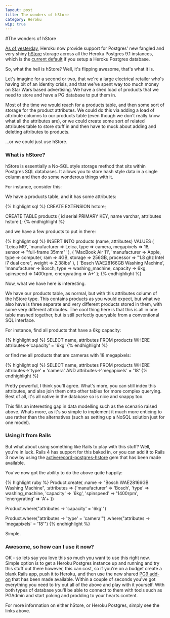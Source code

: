 ```yaml
---
layout: post
title: The wonders of hStore
category: Heroku
wip: true
---
```

#The wonders of hStore

[As of yesterday](https://postgres.heroku.com/blog/past/2012/3/14/introducing_keyvalue_data_storage_in_heroku_postgres/), Heroku now provide support for Postgres' new fangled and very shiny [hStore](http://www.postgresql.org/docs/9.1/static/hstore.html) storage across all the Heroku Postgres 9.1 instances, which is the [current default](https://postgres.heroku.com/blog/past/2012/3/1/postgresql_91_now_default/) if you setup a Heroku Postgres database.

So, what the hell is hStore?  Well, it's flipping awesome, that's what it is.

Let's imagine for a second or two, that we're a large electrical retailer who's having bit of an identity crisis, and that we've spent way too much money on Star Wars based advertising.  We have a shed load of products that we need to store and have a PG database to put them in.

Most of the time we would reach for a products table, and then some sort of storage for the product attributes.  We could do this via adding a load of attribute columns to our products table (even though we don't really know what all the attributes are), or we could create some sort of related attributes table to store stuff in and then have to muck about adding and deleting attributes to products.

…or we could just use hStore.

### What is hStore?

hStore is essentially a No-SQL style storage method that sits within Postgres SQL databases.  It allows you to store hash style data in a single column and then do some wonderous things with it.

For instance, consider this:

We have a products table, and it has some attributes:

{% highlight sql %}
CREATE EXTENSION hstore;

CREATE TABLE products (
     id serial PRIMARY KEY,
     name varchar,
     attributes hstore
   );
{% endhighlight %}

and we have a few products to put in there:

{% highlight sql %}
INSERT INTO products (name, attributes)
    VALUES (
      'Leica M9',
      'manufacturer  => Leica,
       type          => camera,
       megapixels    => 18,
       sensor        => "full-frame 35mm"'
    ),
    ( 'MacBook Air 11',
      'manufacturer  => Apple,
       type          => computer,
       ram           => 4GB,
       storage       => 256GB,
       processor     => "1.8 ghz Intel i7 dual core",
       weight        => 2.38lbs'
    ),
    ( 'Bosch WAE28166GB Washing Machine',
      'manufacturer  => Bosch,
       type          => washing_machine,
       capacity      => 6kg,
       spinspeed     => 1400rpm,
       energyrating  => A+'
    );
{% endhighlight %}

Now, what we have here is interesting.

We have our products table, as normal, but with this attributes column of the hStore type.  This contains products as you would expect, but what we also have is three separate and very different products stored in them, with some very different attributes.  The cool thing here is that this is all in one table mashed together, but is still perfectly queryable from a conventional SQL interface.

For instance, find all products that have a 6kg capacity:

{% highlight sql %}
SELECT name, attributes
FROM products
WHERE attributes->'capacity' = '6kg'
{% endhighlight %}

or find me all products that are cameras with 18 megapixels:

{% highlight sql %}
SELECT name, attributes
FROM products
WHERE attributes->'type' = 'camera'
AND attributes->'megapixels' = '18'
{% endhighlight %}

Pretty powerful, I think you'll agree.  What's more, you can still index this attributes, and also join them onto other tables for more complex querying.  Best of all, it's all native in the database so is nice and snappy too.

This fills an interesting gap in data modelling such as the scenario raised above.  Whats more, as it's so simple to implement it much more enticing to use rather than the alternatives (such as setting up a NoSQL solution just for one model).

### Using it from Rails

But what about using something like Rails to play with this stuff?  Well, you're in luck.  Rails 4 has support for this baked in, or you can add it to Rails 3 now by using the [activerecord-postgres-hstore](https://github.com/softa/activerecord-postgres-hstore) gem that has been made available.

You've now got the ability to do the above quite happily:

{% highlight ruby %}
Product.create(	:name => "Bosch WAE28166GB Washing Machine",
  				:attributes => {'manufacturer' 	=> 'Bosch',
								'type' 			=> washing_machine,
								'capacity' 		=> '6kg',
								'spinspeed'     => '1400rpm',
       							'energyrating'  => 'A'+
							   })

Product.where("attributes -> 'capacity' = '6kg'")

Product.where("attributes -> 'type' = 'camera'")
       .where("attributes -> 'megapixels' = '18'")
{% endhighlight %}

Simple.

### Awesome, so how can I use it now?

OK - so lets say you love this so much you want to use this right now.  Simple option is to get a Heroku Postgres instance up and running and try this stuff out there however, this can cost, so if you're on a budget create a blank Rails app, push it to Heroku, and then use the new shared [PG9 add-on](http://devcenter.heroku.com/articles/heroku-shared-postgresql) that has been made available.  Within a couple of seconds you've got everything you need to try out all of the above and play with it yourself.  With both types of database you'll be able to connect to them with tools such as PGAdmin and start poking and prodding to your hearts content.

For more information on either hStore, or Heroku Postgres, simply see the links above.
